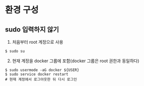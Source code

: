 # 환경 구성

## sudo 입력하지 않기
1. 처음부터 root 계정으로 사용
```shell
$ sudo su
```

2. 현재 계정을 docker 그룹에 포함(docker 그룹은 root 권한과 동일하다)

```shell
$ sudo usermode -aG docker ${USER}
$ sudo service docker restart
# 현재 계정에서 로그아웃한 뒤 다시 로그인
```